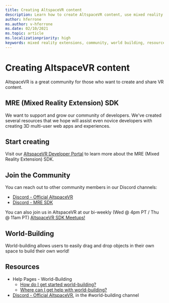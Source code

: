 ```yaml
---
title: Creating AltspaceVR content
description: Learn how to create AltspaceVR content, use mixed reality extensions, and join the expanding community.
author: hferrone
ms.author: v-hferrone
ms.date: 02/10/2021
ms.topic: article
ms.localizationpriority: high
keywords: mixed reality extensions, community, world building, resources
---
```


# Creating AltspaceVR content

AltspaceVR is a great community for those who want to create and share VR content. 

## MRE (Mixed Reality Extension) SDK

We want to support and grow our community of developers. We've created several resources that we hope will assist even novice developers with creating 3D multi-user web apps and experiences. 

## Start creating

Visit our [AltspaceVR Developer Portal](https://developer.altvr.com/) to learn more about the MRE (Mixed Reality Extension) SDK.

## Join the Community

You can reach out to other community members in our Discord channels:

* [Discord - Official AltspaceVR](https://discord.gg/eYQ5VxK)
* [Discord - MRE SDK](https://discord.gg/ypvBkWz)

You can also join us in AltspaceVR at our bi-weekly (Wed @ 4pm PT / Thu @ 11am PT) [AltspaceVR SDK Meetups!](https://account.altvr.com/channels/sdk)

## World-Building

World-building allows users to easily drag and drop objects in their own space to build their own world!

## Resources

* Help Pages - World-Building
    * [How do I get started world-building?](../world-building/world-building-getting-started.md)
    * [Where can I get help with world-building?](../world-building/getting-help.md)
* [Discord - Official AltspaceVR](https://discord.gg/eYQ5VxK), in the #world-building channel
